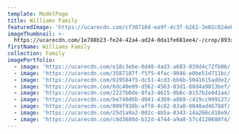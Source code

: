 ```yaml
---
template: ModelPage
title: Williams Family
featuredImage: 'https://ucarecdn.com/cf30718d-ea9f-4c3f-b261-3e02c024eb4c/-/preview/'
imageThumbnail: >-
  https://ucarecdn.com/1e788b23-fe24-42a4-ad24-0da1fe681ee4/-/crop/893x1117/536,283/-/preview/
firstName: Williams Family
collection: Family
imagePortfolio:
  - image: 'https://ucarecdn.com/e18c3ebe-0d48-4ad3-a683-039d4c72fb06/'
  - image: 'https://ucarecdn.com/3587107f-f5f5-4fac-9046-e0be51d711bc/'
  - image: 'https://ucarecdn.com/619584f5-dc51-4cd3-bb6b-5041615adde2/'
  - image: 'https://ucarecdn.com/6dc40e09-d562-4563-83d1-88d4a9013bef/'
  - image: 'https://ucarecdn.com/2227b0de-9fa3-4615-9b6c-0157b2e041a4/'
  - image: 'https://ucarecdn.com/be740d6b-d041-4369-a8b9-c419cc999127/'
  - image: 'https://ucarecdn.com/009f938b-aff8-4c02-83a0-0848ad46788f/'
  - image: 'https://ucarecdn.com/25d1a9a2-002c-4b5a-8343-14a266cd18e9/'
  - image: 'https://ucarecdn.com/c8d3680d-b12d-4744-a9a8-57c4120688f4/'
---
```


